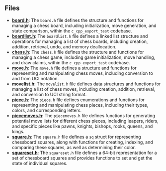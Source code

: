 
## Files
- **[board.h](chesslib/board.h.driver.md)**: The `board.h` file defines the structure and functions for managing a chess board, including initialization, move generation, and state comparison, within the `c_cpp_export_test` codebase.
- **[boardlist.h](chesslib/boardlist.h.driver.md)**: The `boardlist.h` file defines a linked list structure and operations for managing a list of chess boards, including creation, addition, retrieval, undo, and memory deallocation.
- **[chess.h](chesslib/chess.h.driver.md)**: The `chess.h` file defines the structure and functions for managing a chess game, including game initialization, move handling, and draw claims, within the `c_cpp_export_test` codebase.
- **[move.h](chesslib/move.h.driver.md)**: The `move.h` file defines a structure and functions for representing and manipulating chess moves, including conversion to and from UCI notation.
- **[movelist.h](chesslib/movelist.h.driver.md)**: The `movelist.h` file defines data structures and functions for managing a list of chess moves, including creation, addition, retrieval, and conversion to UCI string format.
- **[piece.h](chesslib/piece.h.driver.md)**: The `piece.h` file defines enumerations and functions for representing and manipulating chess pieces, including their types, colors, and corresponding letters.
- **[piecemoves.h](chesslib/piecemoves.h.driver.md)**: The `piecemoves.h` file defines functions for generating potential move lists for different chess pieces, including leapers, riders, and specific pieces like pawns, knights, bishops, rooks, queens, and kings.
- **[square.h](chesslib/square.h.driver.md)**: The `square.h` file defines a `sq` struct for representing chessboard squares, along with functions for creating, indexing, and comparing these squares, as well as determining their color.
- **[squareset.h](chesslib/squareset.h.driver.md)**: The `squareset.h` file defines a 64-bit representation for a set of chessboard squares and provides functions to set and get the state of individual squares.
